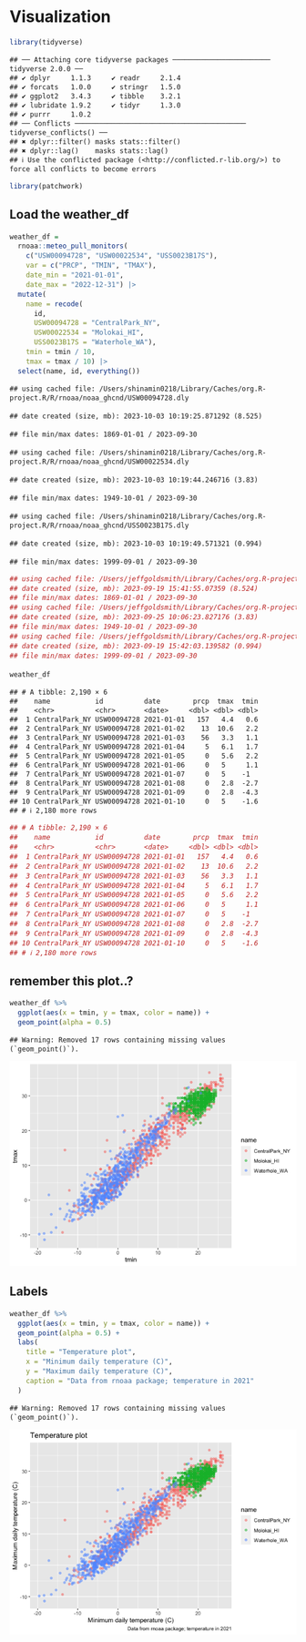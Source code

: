Visualization
================

``` r
library(tidyverse)
```

    ## ── Attaching core tidyverse packages ──────────────────────── tidyverse 2.0.0 ──
    ## ✔ dplyr     1.1.3     ✔ readr     2.1.4
    ## ✔ forcats   1.0.0     ✔ stringr   1.5.0
    ## ✔ ggplot2   3.4.3     ✔ tibble    3.2.1
    ## ✔ lubridate 1.9.2     ✔ tidyr     1.3.0
    ## ✔ purrr     1.0.2     
    ## ── Conflicts ────────────────────────────────────────── tidyverse_conflicts() ──
    ## ✖ dplyr::filter() masks stats::filter()
    ## ✖ dplyr::lag()    masks stats::lag()
    ## ℹ Use the conflicted package (<http://conflicted.r-lib.org/>) to force all conflicts to become errors

``` r
library(patchwork)
```

## Load the weather_df

``` r
weather_df = 
  rnoaa::meteo_pull_monitors(
    c("USW00094728", "USW00022534", "USS0023B17S"),
    var = c("PRCP", "TMIN", "TMAX"), 
    date_min = "2021-01-01",
    date_max = "2022-12-31") |>
  mutate(
    name = recode(
      id, 
      USW00094728 = "CentralPark_NY", 
      USW00022534 = "Molokai_HI",
      USS0023B17S = "Waterhole_WA"),
    tmin = tmin / 10,
    tmax = tmax / 10) |>
  select(name, id, everything())
```

    ## using cached file: /Users/shinamin0218/Library/Caches/org.R-project.R/R/rnoaa/noaa_ghcnd/USW00094728.dly

    ## date created (size, mb): 2023-10-03 10:19:25.871292 (8.525)

    ## file min/max dates: 1869-01-01 / 2023-09-30

    ## using cached file: /Users/shinamin0218/Library/Caches/org.R-project.R/R/rnoaa/noaa_ghcnd/USW00022534.dly

    ## date created (size, mb): 2023-10-03 10:19:44.246716 (3.83)

    ## file min/max dates: 1949-10-01 / 2023-09-30

    ## using cached file: /Users/shinamin0218/Library/Caches/org.R-project.R/R/rnoaa/noaa_ghcnd/USS0023B17S.dly

    ## date created (size, mb): 2023-10-03 10:19:49.571321 (0.994)

    ## file min/max dates: 1999-09-01 / 2023-09-30

``` r
## using cached file: /Users/jeffgoldsmith/Library/Caches/org.R-project.R/R/rnoaa/noaa_ghcnd/USW00094728.dly
## date created (size, mb): 2023-09-19 15:41:55.07359 (8.524)
## file min/max dates: 1869-01-01 / 2023-09-30
## using cached file: /Users/jeffgoldsmith/Library/Caches/org.R-project.R/R/rnoaa/noaa_ghcnd/USW00022534.dly
## date created (size, mb): 2023-09-25 10:06:23.827176 (3.83)
## file min/max dates: 1949-10-01 / 2023-09-30
## using cached file: /Users/jeffgoldsmith/Library/Caches/org.R-project.R/R/rnoaa/noaa_ghcnd/USS0023B17S.dly
## date created (size, mb): 2023-09-19 15:42:03.139582 (0.994)
## file min/max dates: 1999-09-01 / 2023-09-30

weather_df
```

    ## # A tibble: 2,190 × 6
    ##    name           id          date        prcp  tmax  tmin
    ##    <chr>          <chr>       <date>     <dbl> <dbl> <dbl>
    ##  1 CentralPark_NY USW00094728 2021-01-01   157   4.4   0.6
    ##  2 CentralPark_NY USW00094728 2021-01-02    13  10.6   2.2
    ##  3 CentralPark_NY USW00094728 2021-01-03    56   3.3   1.1
    ##  4 CentralPark_NY USW00094728 2021-01-04     5   6.1   1.7
    ##  5 CentralPark_NY USW00094728 2021-01-05     0   5.6   2.2
    ##  6 CentralPark_NY USW00094728 2021-01-06     0   5     1.1
    ##  7 CentralPark_NY USW00094728 2021-01-07     0   5    -1  
    ##  8 CentralPark_NY USW00094728 2021-01-08     0   2.8  -2.7
    ##  9 CentralPark_NY USW00094728 2021-01-09     0   2.8  -4.3
    ## 10 CentralPark_NY USW00094728 2021-01-10     0   5    -1.6
    ## # ℹ 2,180 more rows

``` r
## # A tibble: 2,190 × 6
##    name           id          date        prcp  tmax  tmin
##    <chr>          <chr>       <date>     <dbl> <dbl> <dbl>
##  1 CentralPark_NY USW00094728 2021-01-01   157   4.4   0.6
##  2 CentralPark_NY USW00094728 2021-01-02    13  10.6   2.2
##  3 CentralPark_NY USW00094728 2021-01-03    56   3.3   1.1
##  4 CentralPark_NY USW00094728 2021-01-04     5   6.1   1.7
##  5 CentralPark_NY USW00094728 2021-01-05     0   5.6   2.2
##  6 CentralPark_NY USW00094728 2021-01-06     0   5     1.1
##  7 CentralPark_NY USW00094728 2021-01-07     0   5    -1  
##  8 CentralPark_NY USW00094728 2021-01-08     0   2.8  -2.7
##  9 CentralPark_NY USW00094728 2021-01-09     0   2.8  -4.3
## 10 CentralPark_NY USW00094728 2021-01-10     0   5    -1.6
## # ℹ 2,180 more rows
```

## remember this plot..?

``` r
weather_df %>%
  ggplot(aes(x = tmin, y = tmax, color = name)) +
  geom_point(alpha = 0.5)
```

    ## Warning: Removed 17 rows containing missing values (`geom_point()`).

![](viz_ii_files/figure-gfm/unnamed-chunk-2-1.png)<!-- -->

## Labels

``` r
weather_df %>%
  ggplot(aes(x = tmin, y = tmax, color = name)) +
  geom_point(alpha = 0.5) +
  labs(
    title = "Temperature plot",
    x = "Minimum daily temperature (C)",
    y = "Maximum daily temperature (C)",
    caption = "Data from rnoaa package; temperature in 2021"
  )
```

    ## Warning: Removed 17 rows containing missing values (`geom_point()`).

![](viz_ii_files/figure-gfm/unnamed-chunk-3-1.png)<!-- -->
